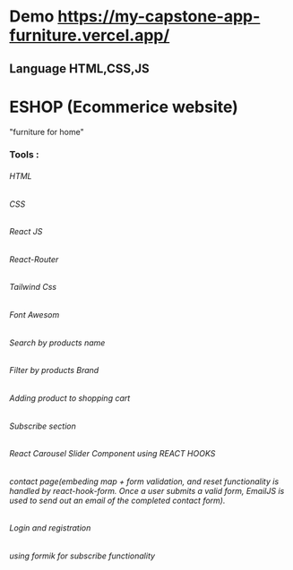 # Demo https://my-capstone-app-furniture.vercel.app/
## Language HTML,CSS,JS 
# ESHOP (Ecommerice website)
"furniture for home"

### Tools :

###### HTML
###### CSS
###### React JS
###### React-Router
###### Tailwind Css 
###### Font Awesom 
###### Search by products name
###### Filter by products Brand
###### Adding product to shopping cart
###### Subscribe section
###### React Carousel Slider Component using REACT HOOKS 
###### contact page(embeding map +  form validation, and reset functionality is handled by react-hook-form. Once a user submits a valid form, EmailJS is used to send out an email of the completed contact form).
###### Login and registration
###### using formik for subscribe functionality


